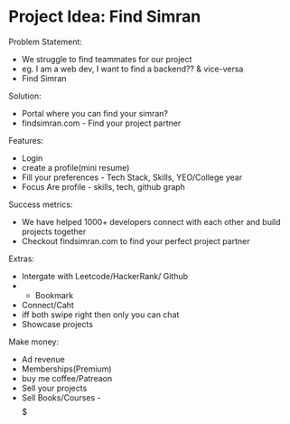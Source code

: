 # Project Idea: Find Simran

Problem Statement:

- We struggle to find teammates for our project
- eg. I am a web dev, I want to find a backend?? & vice-versa
- Find Simran

Solution:

- Portal where you can find your simran?
- findsimran.com - Find your project partner

Features:

- Login
- create a profile(mini resume)
- Fill your preferences - Tech Stack, Skills, YEO/College year
- Focus Are profile - skills, tech, github graph

Success metrics:

- We have helped 1000+ developers connect with each other and build projects together
- Checkout findsimran.com to find your perfect project partner

Extras:

- Intergate with Leetcode/HackerRank/ Github
- - Bookmark
- Connect/Caht
- iff both swipe right then only you can chat
- Showcase projects

Make money:

- Ad revenue
- Memberships(Premium)
- buy me coffee/Patreaon
- Sell your projects
- Sell Books/Courses - $$$$$
